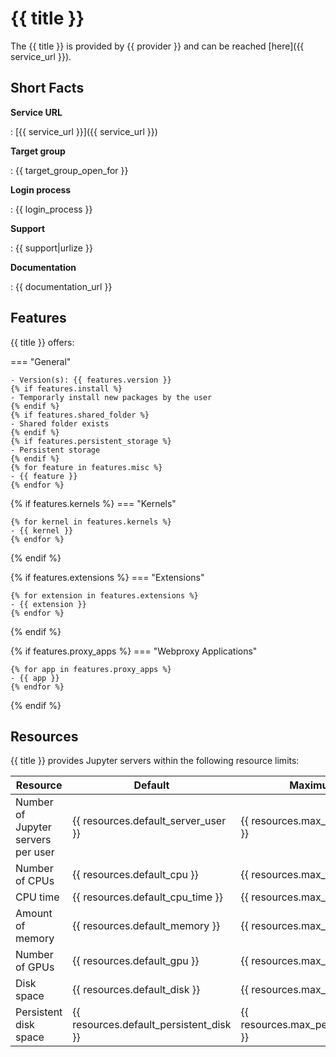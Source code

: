 # {{ title }}
The {{ title }} is provided by {{ provider }} and can be reached [here]({{ service_url }}).

## Short Facts
__Service URL__

: [{{ service_url }}]({{ service_url }})

__Target group__

: {{ target_group_open_for }}

__Login process__

: {{ login_process }}

__Support__

: {{ support|urlize }}

__Documentation__

: {{ documentation_url }}


## Features
{{ title }} offers:

=== "General"

    - Version(s): {{ features.version }}
    {% if features.install %}
    - Temporarly install new packages by the user
    {% endif %}
    {% if features.shared_folder %}
    - Shared folder exists
    {% endif %}
    {% if features.persistent_storage %}
    - Persistent storage
    {% endif %}
    {% for feature in features.misc %}
    - {{ feature }}
    {% endfor %}

{% if features.kernels %}
=== "Kernels"

    {% for kernel in features.kernels %}
    - {{ kernel }}
    {% endfor %}
{% endif %}

{% if features.extensions %}
=== "Extensions"

    {% for extension in features.extensions %}
    - {{ extension }}
    {% endfor %}
{% endif %}

{% if features.proxy_apps %}
=== "Webproxy Applications"

    {% for app in features.proxy_apps %}
    - {{ app }}
    {% endfor %}
{% endif %}

## Resources
{{ title }} provides Jupyter servers within the following resource limits:

| Resource | Default | Maximum |
| -------- | ------- | ------- |
| Number of Jupyter servers per user | {{ resources.default_server_user }} | {{ resources.max_server_user }} |
| Number of CPUs | {{ resources.default_cpu }} | {{ resources.max_cpu }} |
| CPU time | {{ resources.default_cpu_time }} | {{ resources.max_cpu_time }} |
| Amount of memory | {{ resources.default_memory }} | {{ resources.max_memory }} |
| Number of GPUs | {{ resources.default_gpu }} | {{ resources.max_gpu }} |
| Disk space | {{ resources.default_disk }} | {{ resources.max_disk }} |
| Persistent disk space | {{ resources.default_persistent_disk }} | {{ resources.max_persistent_disk }} |
